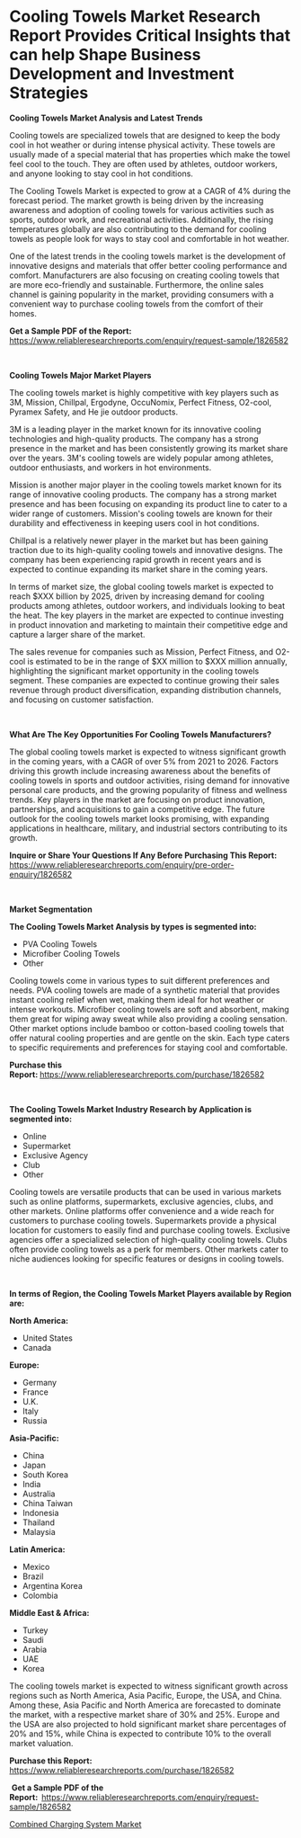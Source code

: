 <p><h1>Cooling Towels Market Research Report Provides Critical Insights that can help Shape Business Development and Investment Strategies</h1></p><p><strong>Cooling Towels Market Analysis and Latest Trends</strong></p>
<p><p>Cooling towels are specialized towels that are designed to keep the body cool in hot weather or during intense physical activity. These towels are usually made of a special material that has properties which make the towel feel cool to the touch. They are often used by athletes, outdoor workers, and anyone looking to stay cool in hot conditions. </p><p>The Cooling Towels Market is expected to grow at a CAGR of 4% during the forecast period. The market growth is being driven by the increasing awareness and adoption of cooling towels for various activities such as sports, outdoor work, and recreational activities. Additionally, the rising temperatures globally are also contributing to the demand for cooling towels as people look for ways to stay cool and comfortable in hot weather.</p><p>One of the latest trends in the cooling towels market is the development of innovative designs and materials that offer better cooling performance and comfort. Manufacturers are also focusing on creating cooling towels that are more eco-friendly and sustainable. Furthermore, the online sales channel is gaining popularity in the market, providing consumers with a convenient way to purchase cooling towels from the comfort of their homes.</p></p>
<p><strong>Get a Sample PDF of the Report:&nbsp;</strong> <a href="https://www.reliableresearchreports.com/enquiry/request-sample/1826582">https://www.reliableresearchreports.com/enquiry/request-sample/1826582</a></p>
<p>&nbsp;</p>
<p><strong>Cooling Towels Major Market Players</strong></p>
<p><p>The cooling towels market is highly competitive with key players such as 3M, Mission, Chillpal, Ergodyne, OccuNomix, Perfect Fitness, O2-cool, Pyramex Safety, and He jie outdoor products. </p><p>3M is a leading player in the market known for its innovative cooling technologies and high-quality products. The company has a strong presence in the market and has been consistently growing its market share over the years. 3M's cooling towels are widely popular among athletes, outdoor enthusiasts, and workers in hot environments.</p><p>Mission is another major player in the cooling towels market known for its range of innovative cooling products. The company has a strong market presence and has been focusing on expanding its product line to cater to a wider range of customers. Mission's cooling towels are known for their durability and effectiveness in keeping users cool in hot conditions.</p><p>Chillpal is a relatively newer player in the market but has been gaining traction due to its high-quality cooling towels and innovative designs. The company has been experiencing rapid growth in recent years and is expected to continue expanding its market share in the coming years.</p><p>In terms of market size, the global cooling towels market is expected to reach $XXX billion by 2025, driven by increasing demand for cooling products among athletes, outdoor workers, and individuals looking to beat the heat. The key players in the market are expected to continue investing in product innovation and marketing to maintain their competitive edge and capture a larger share of the market.</p><p>The sales revenue for companies such as Mission, Perfect Fitness, and O2-cool is estimated to be in the range of $XX million to $XXX million annually, highlighting the significant market opportunity in the cooling towels segment. These companies are expected to continue growing their sales revenue through product diversification, expanding distribution channels, and focusing on customer satisfaction.</p></p>
<p>&nbsp;</p>
<p><strong>What Are The Key Opportunities For Cooling Towels Manufacturers?</strong></p>
<p><p>The global cooling towels market is expected to witness significant growth in the coming years, with a CAGR of over 5% from 2021 to 2026. Factors driving this growth include increasing awareness about the benefits of cooling towels in sports and outdoor activities, rising demand for innovative personal care products, and the growing popularity of fitness and wellness trends. Key players in the market are focusing on product innovation, partnerships, and acquisitions to gain a competitive edge. The future outlook for the cooling towels market looks promising, with expanding applications in healthcare, military, and industrial sectors contributing to its growth.</p></p>
<p><strong>Inquire or Share Your Questions If Any Before Purchasing This Report:</strong> <a href="https://www.reliableresearchreports.com/enquiry/pre-order-enquiry/1826582">https://www.reliableresearchreports.com/enquiry/pre-order-enquiry/1826582</a></p>
<p>&nbsp;</p>
<p><strong>Market Segmentation</strong></p>
<p><strong>The Cooling Towels Market Analysis by types is segmented into:</strong></p>
<p><ul><li>PVA Cooling Towels</li><li>Microfiber Cooling Towels</li><li>Other</li></ul></p>
<p><p>Cooling towels come in various types to suit different preferences and needs. PVA cooling towels are made of a synthetic material that provides instant cooling relief when wet, making them ideal for hot weather or intense workouts. Microfiber cooling towels are soft and absorbent, making them great for wiping away sweat while also providing a cooling sensation. Other market options include bamboo or cotton-based cooling towels that offer natural cooling properties and are gentle on the skin. Each type caters to specific requirements and preferences for staying cool and comfortable.</p></p>
<p><strong>Purchase this Report:&nbsp;</strong><a href="https://www.reliableresearchreports.com/purchase/1826582">https://www.reliableresearchreports.com/purchase/1826582</a></p>
<p>&nbsp;</p>
<p><strong>The Cooling Towels Market Industry Research by Application is segmented into:</strong></p>
<p><ul><li>Online</li><li>Supermarket</li><li>Exclusive Agency</li><li>Club</li><li>Other</li></ul></p>
<p><p>Cooling towels are versatile products that can be used in various markets such as online platforms, supermarkets, exclusive agencies, clubs, and other markets. Online platforms offer convenience and a wide reach for customers to purchase cooling towels. Supermarkets provide a physical location for customers to easily find and purchase cooling towels. Exclusive agencies offer a specialized selection of high-quality cooling towels. Clubs often provide cooling towels as a perk for members. Other markets cater to niche audiences looking for specific features or designs in cooling towels.</p></p>
<p>&nbsp;</p>
<p><strong>In terms of Region, the Cooling Towels Market Players available by Region are:</strong></p>
<p>
    <p> <strong> North America: </strong>
        <ul>
            <li>United States</li>
            <li>Canada</li>
        </ul>
        </p> 
    <p> <strong> Europe: </strong>
        <ul>
            <li>Germany</li>
            <li>France</li>
            <li>U.K.</li>
            <li>Italy</li>
            <li>Russia</li>
        </ul>
        </p> 
    <p> <strong> Asia-Pacific: </strong>
        <ul>
            <li>China</li>
            <li>Japan</li>
            <li>South Korea</li>
            <li>India</li>
            <li>Australia</li>
            <li>China Taiwan</li>
            <li>Indonesia</li>
            <li>Thailand</li>
            <li>Malaysia</li>
        </ul>
        </p> 
    <p> <strong> Latin America: </strong>
        <ul>
            <li>Mexico</li>
            <li>Brazil</li>
            <li>Argentina Korea</li>
            <li>Colombia</li>
        </ul>
        </p> 
    <p> <strong> Middle East & Africa: </strong>
        <ul>
            <li>Turkey</li>
            <li>Saudi</li>
            <li>Arabia</li>
            <li>UAE</li>
            <li>Korea</li>
        </ul>
    </p>
    </p>
<p><p>The cooling towels market is expected to witness significant growth across regions such as North America, Asia Pacific, Europe, the USA, and China. Among these, Asia Pacific and North America are forecasted to dominate the market, with a respective market share of 30% and 25%. Europe and the USA are also projected to hold significant market share percentages of 20% and 15%, while China is expected to contribute 10% to the overall market valuation.</p></p>
<p><strong>Purchase this Report: </strong><a href="https://www.reliableresearchreports.com/purchase/1826582">https://www.reliableresearchreports.com/purchase/1826582</a></p>
<p>&nbsp;<strong>Get a Sample PDF of the Report:&nbsp;&nbsp;</strong><a href="https://www.reliableresearchreports.com/enquiry/request-sample/1826582">https://www.reliableresearchreports.com/enquiry/request-sample/1826582</a></p>
<p><strong></strong></p>
<p><p><a href="https://nifty-kite-d51.notion.site/Combined-Charging-System-Market-Research-Report-Unlocks-Analysis-on-the-Market-Financial-Status-Mar-807212541f234833b8babd05d1994372">Combined Charging System Market</a></p></p>